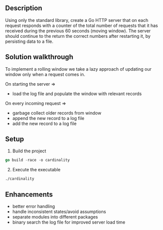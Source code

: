 ## Description

Using only the standard library, create a Go HTTP server that on each request responds with a counter of the total number of requests that it has received during the previous 60 seconds (moving window). The server should continue to the return the correct numbers after restarting it, by persisting data to a file.

## Solution walkthrough

To implement a rolling window we take a lazy approach of updating our window only when a request comes in.

On starting the server =>
  - load the log file and populate the window with relevant records

On every incoming request =>
  - garbage collect older records from window
  - append the new record to a log file
  - add the new record to a log file

## Setup


1.  Build the project

```go
go build -race -o cardinality
```

2. Execute the executable

```bash
./cardinality
```

## Enhancements

- better error handling
- handle inconsistent states/avoid assumptions
- separate modules into different packages
- binary search the log file for improved server load time
